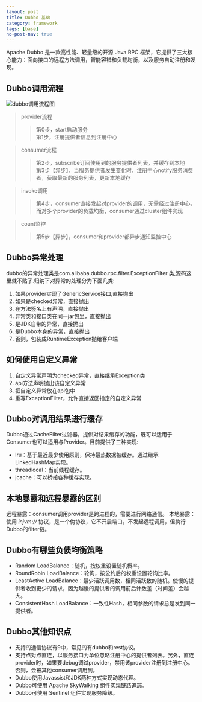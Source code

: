 ```yaml
---
layout: post
title: Dubbo 基础
category: framework
tags: [base]
no-post-nav: true
---
```


Apache Dubbo 是一款高性能、轻量级的开源 Java RPC 框架，它提供了三大核心能力：面向接口的远程方法调用，智能容错和负载均衡，以及服务自动注册和发现。

## Dubbo调用流程
![dubbo调用流程图](http://image.wyc1856.club/2019-09-02-17-17-59.png)
> provider流程
>> 第0步，start启动服务  
>> 第1步，注册提供者信息到注册中心

> consumer流程
>> 第2步，subscribe订阅使用到的服务提供者列表，并缓存到本地   
>> 第3步【异步】，当服务提供者发生变化时，注册中心notify服务消费者，获取最新的服务列表，更新本地缓存

> invoke调用
>> 第4步，consumer直接发起对provider的调用，无需经过注册中心，而对多个provider的负载均衡，consumer通过cluster组件实现

> count监控
>> 第5步【异步】，consumer和provider都异步通知监控中心

## Dubbo异常处理
dubbo的异常处理类是com.alibaba.dubbo.rpc.filter.ExceptionFilter 类,源码这里就不贴了.归纳下对异常的处理分为下面几类:
1. 如果provider实现了GenericService接口,直接抛出
2. 如果是checked异常，直接抛出
3. 在方法签名上有声明，直接抛出
4. 异常类和接口类在同一jar包里，直接抛出
5. 是JDK自带的异常，直接抛出
6. 是Dubbo本身的异常，直接抛出
7. 否则，包装成RuntimeException抛给客户端

## 如何使用自定义异常 
1. 自定义异常声明为checked异常，直接继承Exception类
2. api方法声明抛出该自定义异常
3. 把自定义异常放在api包中
4. 重写ExceptionFilter，允许直接返回指定的自定义异常

## Dubbo对调用结果进行缓存
Dubbo通过CacheFilter过滤器，提供对结果缓存的功能，既可以适用于Consumer也可以适用与Provider。目前提供了三种实现:
- lru：基于最近最少使用原则，保持最热数据被缓存。通过继承LinkedHashMap实现。
- threadlocal：当前线程缓存。
- jcache：可以桥接各种缓存实现。

## 本地暴露和远程暴露的区别
远程暴露：consumer调用provider是跨进程的，需要进行网络通信。
本地暴露：使用 _injvm://_ 协议，是一个伪协议，它不开启端口，不发起远程调用，但执行Dubbo的filter链。

## Dubbo有哪些负债均衡策略
- Random LoadBalance：随机，按权重设置随机概率。
- RoundRobin LoadBalance：轮询，按公约后的权重设置轮询比率。
- LeastActive LoadBalance：最少活跃调用数，相同活跃数的随机。使慢的提供者收到更少的请求，因为越慢的提供者的调用前后计数差（时间差）会越大。
- ConsistentHash LoadBalance：一致性Hash，相同参数的请求总是发到同一提供者。

## Dubbo其他知识点
- 支持的通信协议有9中，常见的有dubbo和rest协议。
- 支持点对点直连，以服务接口为单位忽略注册中心的提供者列表。另外，直连provider时，如果要debug调试provider，禁用该provider注册到注册中心。否则，会被其他consumer调用到。
- Dubbo使用Javassist和JDK两种方式实现动态代理。
- Dubbo可使用 Apache SkyWalking 组件实现链路追踪。
- Dubbo可使用 Sentinel 组件实现服务降级。